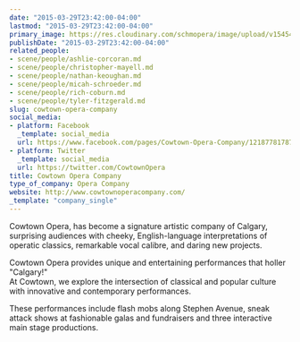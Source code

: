 ```yaml
---
date: "2015-03-29T23:42:00-04:00"
lastmod: "2015-03-29T23:42:00-04:00"
primary_image: https://res.cloudinary.com/schmopera/image/upload/v1545409169/media/webhook-uploads/1427686798313/CowtownOperaLogo.jpeg.jpeg
publishDate: "2015-03-29T23:42:00-04:00"
related_people:
- scene/people/ashlie-corcoran.md
- scene/people/christopher-mayell.md
- scene/people/nathan-keoughan.md
- scene/people/micah-schroeder.md
- scene/people/rich-coburn.md
- scene/people/tyler-fitzgerald.md
slug: cowtown-opera-company
social_media:
- platform: Facebook
  _template: social_media
  url: https://www.facebook.com/pages/Cowtown-Opera-Company/121877817876387
- platform: Twitter
  _template: social_media
  url: https://twitter.com/CowtownOpera
title: Cowtown Opera Company
type_of_company: Opera Company
website: http://www.cowtownoperacompany.com/
_template: "company_single"
---
```


<p>
	Cowtown Opera, has become a signature artistic company of Calgary, surprising audiences with cheeky, English-language interpretations of operatic classics, remarkable vocal calibre, and daring new projects.
</p>
<p>
	Cowtown Opera provides unique and entertaining performances that holler "Calgary!"<br>
	At Cowtown, we explore the intersection of classical and popular culture with innovative and contemporary performances.
</p>
<p>
	These performances include flash mobs along Stephen Avenue, sneak attack shows at fashionable galas and fundraisers and three interactive main stage productions.
</p>
